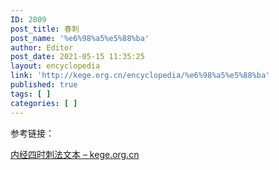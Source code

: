 ```yaml
---
ID: 2809
post_title: 春刺
post_name: '%e6%98%a5%e5%88%ba'
author: Editor
post_date: 2021-05-15 11:35:25
layout: encyclopedia
link: 'http://kege.org.cn/encyclopedia/%e6%98%a5%e5%88%ba'
published: true
tags: [ ]
categories: [ ]
---
```

参考链接：

<a href="http://kege.org.cn/encyclopedia/%e5%86%85%e7%bb%8f%e5%9b%9b%e6%97%b6%e5%88%ba%e6%b3%95%e6%96%87%e6%9c%ac">内经四时刺法文本 – kege.org.cn</a>